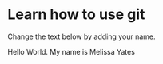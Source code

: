 # Learn how to use git
Change the text below by adding your name.

Hello World. My name is Melissa Yates
